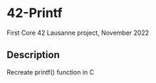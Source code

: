 # 42-Printf
First Core 42 Lausanne project, November 2022
## Description
Recreate printf() function in C
